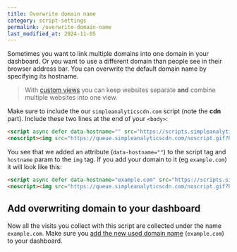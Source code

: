 ```yaml
---
title: Overwrite domain name
category: script-settings
permalink: /overwrite-domain-name
last_modified_at: 2024-11-05
---
```


Sometimes you want to link multiple domains into one domain in your dashboard. Or you want to use a different domain than people see in their browser address bar. You can overwrite the default domain name by specifying its hostname.

> With [custom views](/custom-views) you can keep websites separate **and** combine multiple websites into one view.

Make sure to include the our `simpleanalyticscdn.com` script (note the **cdn** part). Include these two lines at the end of your `<body>`:

<!-- prettier-ignore -->
```html
<script async defer data-hostname="" src="https://scripts.simpleanalyticscdn.com/latest.js"></script>
<noscript><img src="https://queue.simpleanalyticscdn.com/noscript.gif?hostname=" alt="" referrerpolicy="no-referrer-when-downgrade" /></noscript>
```

You see that we added an attribute (`data-hostname=""`) to the script tag and `hostname` param to the `img` tag. If you add your domain to it (eg `example.com`) it will look like this:

<!-- prettier-ignore -->
```html
<script async defer data-hostname="example.com" src="https://scripts.simpleanalyticscdn.com/latest.js"></script>
<noscript><img src="https://queue.simpleanalyticscdn.com/noscript.gif?hostname=example.com" alt="" referrerpolicy="no-referrer-when-downgrade" /></noscript>
```

## Add overwriting domain to your dashboard

Now all the visits you collect with this script are collected under the name `example.com`. Make sure you [add the new used domain name](https://simpleanalytics.com/websites/add) (`example.com`) to your dashboard.
